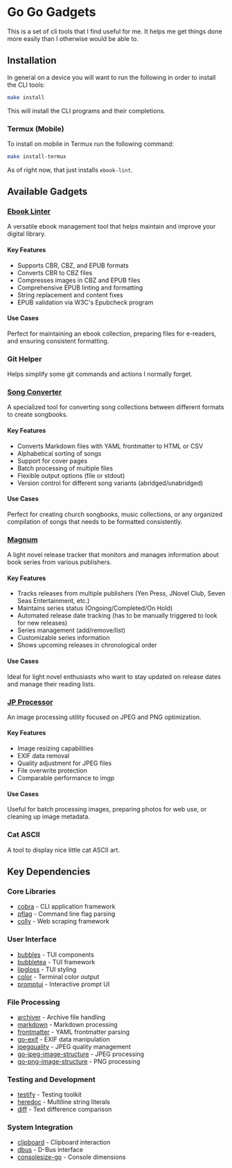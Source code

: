 # Go Go Gadgets

This is a set of cli tools that I find useful for me. It helps me get things done more easily than I otherwise would
be able to.

## Installation

In general on a device you will want to run the following in order to install the CLI tools:

``` bash
make install
```

This will install the CLI programs and their completions.

### Termux (Mobile)

To install on mobile in Termux run the following command:

``` bash
make install-termux
```

As of right now, that just installs `ebook-lint`.

## Available Gadgets

### [Ebook Linter](./ebook-lint/README.md)

A versatile ebook management tool that helps maintain and improve your digital library.

#### Key Features

- Supports CBR, CBZ, and EPUB formats
- Converts CBR to CBZ files
- Compresses images in CBZ and EPUB files
- Comprehensive EPUB linting and formatting
- String replacement and content fixes
- EPUB validation via W3C's Epubcheck program

#### Use Cases

Perfect for maintaining an ebook collection, preparing files for e-readers, and ensuring consistent formatting.

### Git Helper

Helps simplify some git commands and actions I normally forget.

### [Song Converter](./song-converter/README.md)

A specialized tool for converting song collections between different formats to create songbooks.

#### Key Features

- Converts Markdown files with YAML frontmatter to HTML or CSV
- Alphabetical sorting of songs
- Support for cover pages
- Batch processing of multiple files
- Flexible output options (file or stdout)
- Version control for different song variants (abridged/unabridged)

#### Use Cases

Perfect for creating church songbooks, music collections, or any organized compilation of songs that needs to be formatted consistently.

### [Magnum](./magnum/README.md)

A light novel release tracker that monitors and manages information about book series from various publishers.

#### Key Features

- Tracks releases from multiple publishers (Yen Press, JNovel Club, Seven Seas Entertainment, etc.)
- Maintains series status (Ongoing/Completed/On Hold)
- Automated release date tracking (has to be manually triggered to look for new releases)
- Series management (add/remove/list)
- Customizable series information
- Shows upcoming releases in chronological order

#### Use Cases

Ideal for light novel enthusiasts who want to stay updated on release dates and manage their reading lists.

### [JP Processor](./jp-proc/README.md)

An image processing utility focused on JPEG and PNG optimization.

#### Key Features

- Image resizing capabilities
- EXIF data removal
- Quality adjustment for JPEG files
- File overwrite protection
- Comparable performance to imgp

#### Use Cases

Useful for batch processing images, preparing photos for web use, or cleaning up image metadata.

### Cat ASCII

A tool to display nice little cat ASCII art.

## Key Dependencies

### Core Libraries
- [cobra](https://github.com/spf13/cobra) - CLI application framework
- [pflag](https://github.com/spf13/pflag) - Command line flag parsing
- [colly](https://github.com/gocolly/colly) - Web scraping framework

### User Interface
- [bubbles](https://github.com/charmbracelet/bubbles) - TUI components
- [bubbletea](https://github.com/charmbracelet/bubbletea) - TUI framework
- [lipgloss](https://github.com/charmbracelet/lipgloss) - TUI styling
- [color](https://github.com/fatih/color) - Terminal color output
- [promptui](https://github.com/manifoldco/promptui) - Interactive prompt UI

### File Processing
- [archiver](https://github.com/mholt/archiver) - Archive file handling
- [markdown](https://github.com/gomarkdown/markdown) - Markdown processing
- [frontmatter](https://github.com/adrg/frontmatter) - YAML frontmatter parsing
- [go-exif](https://github.com/dsoprea/go-exif) - EXIF data manipulation
- [jpegquality](https://github.com/liut/jpegquality) - JPEG quality management
- [go-jpeg-image-structure](https://github.com/dsoprea/go-jpeg-image-structure) - JPEG processing
- [go-png-image-structure](https://github.com/dsoprea/go-png-image-structure) - PNG processing

### Testing and Development
- [testify](https://github.com/stretchr/testify) - Testing toolkit
- [heredoc](https://github.com/MakeNowJust/heredoc) - Multiline string literals
- [diff](https://github.com/andreyvit/diff) - Text difference comparison

### System Integration
- [clipboard](https://github.com/atotto/clipboard) - Clipboard interaction
- [dbus](https://github.com/godbus/dbus) - D-Bus interface
- [consolesize-go](https://github.com/nathan-fiscaletti/consolesize-go) - Console dimensions
